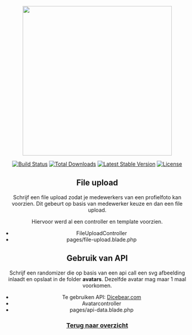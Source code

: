 <p align="center"><a href="https://laravel.com" target="_blank"><img src="https://raw.githubusercontent.com/laravel/art/master/logo-lockup/5%20SVG/2%20CMYK/1%20Full%20Color/laravel-logolockup-cmyk-red.svg" width="400"></a></p>

<p align="center">
<a href="https://travis-ci.org/laravel/framework"><img src="https://travis-ci.org/laravel/framework.svg" alt="Build Status"></a>
<a href="https://packagist.org/packages/laravel/framework"><img src="https://img.shields.io/packagist/dt/laravel/framework" alt="Total Downloads"></a>
<a href="https://packagist.org/packages/laravel/framework"><img src="https://img.shields.io/packagist/v/laravel/framework" alt="Latest Stable Version"></a>
<a href="https://packagist.org/packages/laravel/framework"><img src="https://img.shields.io/packagist/l/laravel/framework" alt="License"></a>
</p>
<div align="center">

## File upload
Schrijf een file upload zodat je medewerkers van een profielfoto kan voorzien.
Dit gebeurt op basis van medewerker keuze en dan een file upload.

Hiervoor werd al een controller en template voorzien.
- FileUploadController
- pages/file-upload.blade.php


## Gebruik van API
Schrijf een randomizer die op basis van een api call een svg afbeelding inlaadt en opslaat in de folder __avatars__. Dezelfde avatar mag maar 1 maal voorkomen.
- Te gebruiken API: [Dicebear.com](https://avatars.dicebear.com/docs/http-api)
- Avatarcontroller
- pages/api-data.blade.php


### [Terug naar overzicht](/)

</div>
